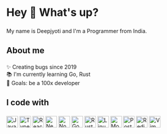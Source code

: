 <h1 align="left">Hey 👋 What's up?</h1>

###

<p align="left">My name is Deepjyoti  and I'm a Programmer from India.</p>

###

<h2 align="left">About me</h2>

###

<p align="left">✨ Creating bugs since 2019<br>📚 I'm currently learning Go, Rust<br>🎯 Goals: be a 100x developer</p>

###

<h2 align="left">I code with</h2>


###

<div align="left">
  <img src="https://cdn.jsdelivr.net/gh/devicons/devicon/icons/javascript/javascript-original.svg" height="30" width="30" alt="JavaScript" title="JavaScript" />
  <img src="https://cdn.jsdelivr.net/gh/devicons/devicon/icons/typescript/typescript-original.svg" height="30" width="30" alt="TypeScript" title="TypeScript" />
  <img src="https://cdn.jsdelivr.net/gh/devicons/devicon/icons/react/react-original.svg" height="30" width="30" alt="React" title="React" />
  <img src="https://cdn.jsdelivr.net/gh/devicons/devicon/icons/nextjs/nextjs-original.svg" height="30" width="30" alt="Next.js" title="Next.js" />
  <img src="https://cdn.jsdelivr.net/gh/devicons/devicon/icons/nodejs/nodejs-original.svg" height="30" width="30" alt="Node.js" title="Node.js" />
  <img src="https://cdn.jsdelivr.net/gh/devicons/devicon/icons/go/go-original.svg" height="30" width="30" alt="Go" title="Go" />
  <img src="https://skillicons.dev/icons?i=rust" height="30" width="30" alt="Rust" title="Rust" />
  <img src="https://cdn.jsdelivr.net/gh/devicons/devicon/icons/linux/linux-original.svg" height="30" width="30" alt="Linux" title="Linux" />
  <img src="https://cdn.jsdelivr.net/gh/devicons/devicon/icons/mongodb/mongodb-original.svg" height="30" width="30" alt="MongoDB" title="MongoDB" />
  <img src="https://cdn.jsdelivr.net/gh/devicons/devicon/icons/postgresql/postgresql-original.svg" height="30" width="30" alt="PostgreSQL" title="PostgreSQL" />
  <img src="https://cdn.jsdelivr.net/gh/devicons/devicon/icons/redis/redis-original.svg" height="30" width="30" alt="Redis" title="Redis" />
  <img src="https://cdn.jsdelivr.net/gh/devicons/devicon/icons/vim/vim-original.svg" height="30" width="30" alt="Vim" title="Vim" />
</div>
